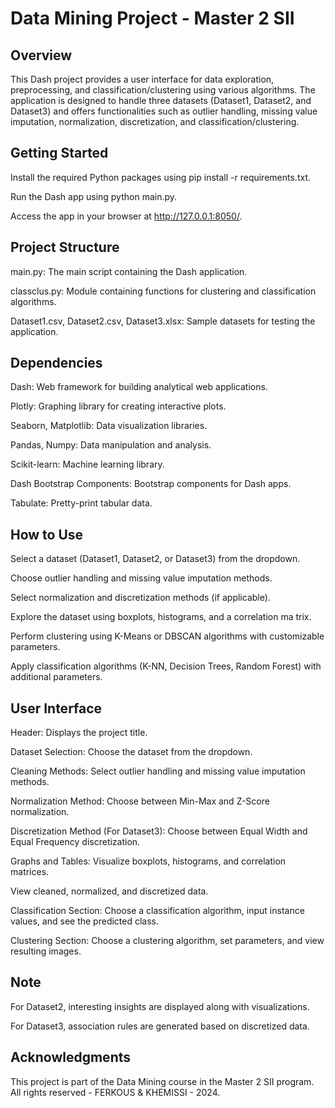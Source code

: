 # Data Mining Project - Master 2 SII
## Overview
This Dash project provides a user interface for data exploration, preprocessing, and classification/clustering using various algorithms. The application is designed to handle three datasets (Dataset1, Dataset2, and Dataset3) and offers functionalities such as outlier handling, missing value imputation, normalization, discretization, and classification/clustering.

## Getting Started
Install the required Python packages using 
pip install -r requirements.txt.

Run the Dash app using python main.py.


Access the app in your browser at http://127.0.0.1:8050/.

## Project Structure

main.py: The main script containing the Dash application.

classclus.py: Module containing functions for clustering and classification algorithms.

Dataset1.csv, Dataset2.csv, Dataset3.xlsx: Sample datasets for testing the application.
## Dependencies
Dash: Web framework for building analytical web applications.


Plotly: Graphing library for creating interactive plots.


Seaborn, Matplotlib: Data visualization libraries.


Pandas, Numpy: Data manipulation and analysis.

Scikit-learn: Machine learning library.

Dash Bootstrap Components: Bootstrap components for Dash apps.

Tabulate: Pretty-print tabular data.
## How to Use
Select a dataset (Dataset1, Dataset2, or Dataset3) from the dropdown.

Choose outlier handling and missing value imputation methods.

Select normalization and discretization methods (if applicable).

Explore the dataset using boxplots, histograms, and a correlation ma
trix.

Perform clustering using K-Means or DBSCAN algorithms with customizable parameters.

Apply classification algorithms (K-NN, Decision Trees, Random Forest) with additional parameters.

## User Interface
Header: Displays the project title.

Dataset Selection: Choose the dataset from the dropdown.

Cleaning Methods: Select outlier handling and missing value imputation methods.

Normalization Method: Choose between Min-Max and Z-Score normalization.

Discretization Method (For Dataset3): Choose between Equal Width and Equal Frequency discretization.

Graphs and Tables: Visualize boxplots, histograms, and correlation matrices.

View cleaned, normalized, and discretized data.

Classification Section: Choose a classification algorithm, input instance values, and see the predicted class.

Clustering Section: Choose a clustering algorithm, set parameters, and view resulting images.

## Note
For Dataset2, interesting insights are displayed along with visualizations.

For Dataset3, association rules are generated based on discretized data.

## Acknowledgments
This project is part of the Data Mining course in the Master 2 SII program.
All rights reserved - FERKOUS & KHEMISSI - 2024.
